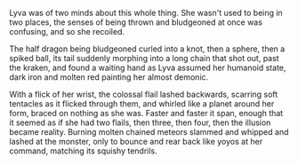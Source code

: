Lyva was of two minds about this whole thing. She wasn't used to being in two places, the senses of being thrown and bludgeoned at once was confusing, and so she recoiled. 

The half dragon being bludgeoned curled into a knot, then a sphere, then a spiked ball, its tail suddenly morphing into a long chain that shot out, past the kraken, and found a waiting hand as Lyva assumed her humanoid state, dark iron and molten red painting her almost demonic. 

With a flick of her wrist, the colossal flail lashed backwards, scarring soft tentacles as it flicked through them, and whirled like a planet around her form, braced on nothing as she was. Faster and faster it span, enough that it seemed as if she had two flails, then three, then four, then the illusion became reality. Burning molten chained meteors slammed and whipped and lashed at the monster, only to bounce and rear back like yoyos at her command, matching its squishy tendrils.